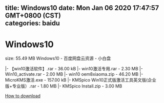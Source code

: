 
title: Windows10
date: Mon Jan 06 2020 17:47:57 GMT+0800 (CST)    
categories: baidu
---

# Windows10
size: 55.49 MB
 Windows10 - 百度网盘云资源 - 小白盘
 
|- 【win10激活软件】.rar - 36.00 kB
|- win10激活专用.rar - 2.30 MB
|- Win10_activate.rar - 2.00 MB
|- win10 oem8xiaoma.zip - 46.20 MB
|- MicroKMS激活.exe - 157.00 kB
|- KMSpico Win10正式版激活工具英文版(企业版+专业版）.rar - 1.80 MB
|- KMSpico Install.zip - 3.00 MB

[How to download](https://bpcam.bemobtrk.com/go/2ceec3aa-1ca2-46d6-b9ff-aaa5c184517c?jno=4574)